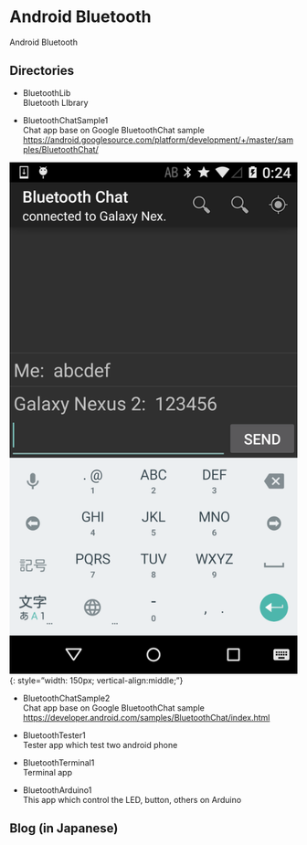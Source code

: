 Android Bluetooth
==========================

Android Bluetooth<br>

## Directories
- BluetoothLib<br>
Bluetooth LIbrary<br>

- BluetoothChatSample1<br>
Chat app base on Google BluetoothChat sample<br>
https://android.googlesource.com/platform/development/+/master/samples/BluetoothChat/

![chat1](https://raw.githubusercontent.com/ohwada/Android_Bluetooth/master/docs/bluetooth_chat_1_conversation.png){: style=”width: 150px; vertical-align:middle;”}

- BluetoothChatSample2<br>
Chat app base on Google BluetoothChat sample<br> 
https://developer.android.com/samples/BluetoothChat/index.html

- BluetoothTester1<br>
Tester app which test two android phone<br>

- BluetoothTerminal1<br>
Terminal app<br>

- BluetoothArduino1<br>
This app which control the LED, button, others on Arduino<br>

## Blog (in Japanese)
